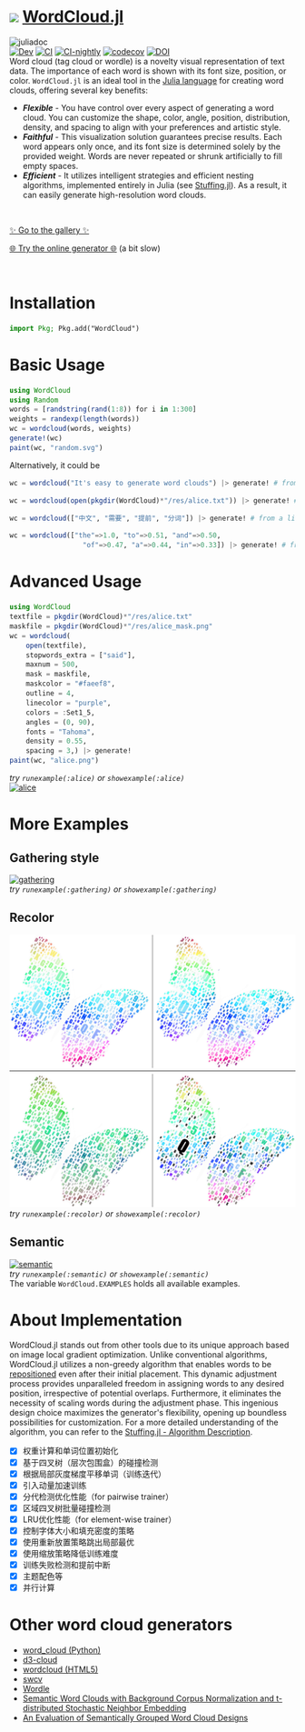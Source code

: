 # <div><img src="docs/src/assets/logo.svg" height="25px"><span> [WordCloud.jl](https://github.com/guo-yong-zhi/WordCloud.jl)</span></div>  
![juliadoc](res/juliadoc.png)  
[![Dev](https://img.shields.io/badge/docs-dev-blue.svg)](https://guo-yong-zhi.github.io/WordCloud.jl/dev) [![CI](https://github.com/guo-yong-zhi/WordCloud.jl/actions/workflows/ci.yml/badge.svg)](https://github.com/guo-yong-zhi/WordCloud.jl/actions/workflows/ci.yml) [![CI-nightly](https://github.com/guo-yong-zhi/WordCloud.jl/actions/workflows/ci-nightly.yml/badge.svg)](https://github.com/guo-yong-zhi/WordCloud.jl/actions/workflows/ci-nightly.yml) [![codecov](https://codecov.io/gh/guo-yong-zhi/WordCloud.jl/branch/master/graph/badge.svg?token=2U0X769Z51)](https://codecov.io/gh/guo-yong-zhi/WordCloud.jl) [![DOI](https://zenodo.org/badge/211266031.svg)](https://zenodo.org/badge/latestdoi/211266031)  
Word cloud (tag cloud or wordle) is a novelty visual representation of text data. The importance of each word is shown with its font size, position, or color. `WordCloud.jl` is an ideal tool in the [Julia language](https://julialang.org/) for creating word clouds, offering several key benefits:
* ***Flexible*** - You have control over every aspect of generating a word cloud. You can customize the shape, color, angle, position, distribution, density, and spacing to align with your preferences and artistic style.
* ***Faithful*** - This visualization solution guarantees precise results. Each word appears only once, and its font size is determined solely by the provided weight. Words are never repeated or shrunk artificially to fill empty spaces.
* ***Efficient*** - It utilizes intelligent strategies and efficient nesting algorithms, implemented entirely in Julia (see [Stuffing.jl](https://github.com/guo-yong-zhi/Stuffing.jl)). As a result, it can easily generate high-resolution word clouds.

<br>

[✨ Go to the gallery ✨](https://github.com/guo-yong-zhi/WordCloud-Gallery/blob/main/README.md) 

[🌐 Try the online generator 🌐](https://mybinder.org/v2/gh/guo-yong-zhi/pluto-on-binder/master?urlpath=pluto/open?url=https%3A%2F%2Fraw.githubusercontent.com%2Fguo-yong-zhi%2FWordCloud.jl%2Fmaster%2FWordCloudApp.jl) (a bit slow)

<br>

# Installation
```julia
import Pkg; Pkg.add("WordCloud")
```
# Basic Usage 
```julia
using WordCloud
using Random
words = [randstring(rand(1:8)) for i in 1:300]
weights = randexp(length(words))
wc = wordcloud(words, weights)
generate!(wc)
paint(wc, "random.svg")
```
Alternatively, it could be
```julia
wc = wordcloud("It's easy to generate word clouds") |> generate! # from a string
```
```julia
wc = wordcloud(open(pkgdir(WordCloud)*"/res/alice.txt")) |> generate! # from a file
```
```julia
wc = wordcloud(["中文", "需要", "提前", "分词"]) |> generate! # from a list
```
```julia
wc = wordcloud(["the"=>1.0, "to"=>0.51, "and"=>0.50,
                  "of"=>0.47, "a"=>0.44, "in"=>0.33]) |> generate! # from pairs or a dict
```
# Advanced Usage
```julia
using WordCloud
textfile = pkgdir(WordCloud)*"/res/alice.txt"
maskfile = pkgdir(WordCloud)*"/res/alice_mask.png"
wc = wordcloud(
    open(textfile),
    stopwords_extra = ["said"],
    maxnum = 500, 
    mask = maskfile,
    maskcolor = "#faeef8",
    outline = 4,
    linecolor = "purple",
    colors = :Set1_5,
    angles = (0, 90),
    fonts = "Tahoma",
    density = 0.55,
    spacing = 3,) |> generate!
paint(wc, "alice.png")
```
*try `runexample(:alice)` or `showexample(:alice)`*  
[![alice](res/alice.png)](./examples/alice.jl)
# More Examples
## Gathering style
[![gathering](res/gathering.png)](./examples/gathering.jl)  
*try `runexample(:gathering)` or `showexample(:gathering)`* 
## Recolor
[![recolor](res/recolor.png)](./examples/recolor.jl)  
*try `runexample(:recolor)` or `showexample(:recolor)`* 
## Semantic
[![semantic](res/semantic.png)](./examples/semantic.jl)  
*try `runexample(:semantic)` or `showexample(:semantic)`*  
The variable `WordCloud.EXAMPLES` holds all available examples.   

# About Implementation
WordCloud.jl stands out from other tools due to its unique approach based on image local gradient optimization. Unlike conventional algorithms, WordCloud.jl utilizes a non-greedy algorithm that enables words to be [repositioned](res/animation2.gif) even after their initial placement. This dynamic adjustment process provides unparalleled freedom in assigning words to any desired position, irrespective of potential overlaps. Furthermore, it eliminates the necessity of scaling words during the adjustment phase. This ingenious design choice maximizes the generator's flexibility, opening up boundless possibilities for customization. For a more detailed understanding of the algorithm, you can refer to the [Stuffing.jl - Algorithm Description](https://github.com/guo-yong-zhi/Stuffing.jl#algorithm-description). 
* [x] 权重计算和单词位置初始化
* [x] 基于四叉树（层次包围盒）的碰撞检测
* [x] 根据局部灰度梯度平移单词（训练迭代）
* [x] 引入动量加速训练
* [x] 分代检测优化性能（for pairwise trainer）
* [x] 区域四叉树批量碰撞检测
* [x] LRU优化性能（for element-wise trainer）
* [x] 控制字体大小和填充密度的策略
* [x] 使用重新放置策略跳出局部最优
* [x] 使用缩放策略降低训练难度
* [x] 训练失败检测和提前中断
* [x] 主题配色等
* [x] 并行计算

# Other word cloud generators
* [word_cloud (Python)](https://github.com/amueller/word_cloud)  
* [d3-cloud](https://github.com/jasondavies/d3-cloud)  
* [wordcloud (HTML5)](https://github.com/timdream/wordcloud)  
* [swcv](https://github.com/spupyrev/swcv)  
* [Wordle](http://static.mrfeinberg.com/bv_ch03.pdf)  
* [Semantic Word Clouds with Background Corpus Normalization and t-distributed Stochastic Neighbor Embedding](https://arxiv.org/pdf/1708.03569.pdf)  
* [An Evaluation of Semantically Grouped Word Cloud Designs](https://www.semanticscholar.org/paper/An-Evaluation-of-Semantically-Grouped-Word-Cloud-Hearst-Pedersen/ddae6a380123988f578433ae103393e255c0b4d1)  
